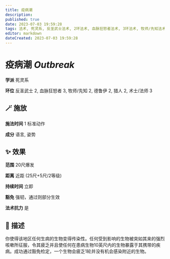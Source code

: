 ```yaml
---
title: 疫病潮
description: 
published: true
date: 2023-07-03 19:59:28
tags: 法术, 死灵系, 反圣武士法术, 2环法术, 血脉狂怒者法术, 3环法术, 牧师/先知法术, 德鲁伊法术, 猎人法术, 术士/法师法术
editor: markdown
dateCreated: 2023-07-03 19:59:28
---
```


# **疫病潮** *Outbreak*

**学派** 死灵系 

**环位** 反圣武士 2, 血脉狂怒者 3, 牧师/先知 2, 德鲁伊 2, 猎人 2, 术士/法师 3

## 🪄 施放

**施法时间** 1 标准动作

**成分** 语言, 姿势

## ✨ 效果  

**范围** 20尺爆发

**距离** 近距 (25尺+5尺/2等级)  

**持续时间** 立即 

**豁免** 强韧，通过则部分生效

**法术抗力** 是

## 📖 描述

你使得该地区任何生病的生物变得传染性。任何受到影响的生物被突如其来的强烈咳嗽所征服，令其疲乏并且使任何在患病生物10英尺内的生物暴露于其携带的疾病。成功通过豁免检定，一个生物会疲乏1轮并没有机会感染附近的生物。
    